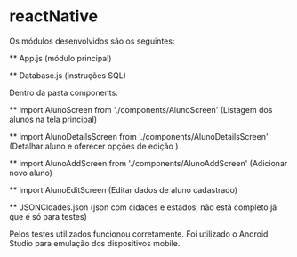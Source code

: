 # reactNative

Os módulos desenvolvidos são os seguintes:

** App.js (módulo principal)

** Database.js (instruções SQL)


Dentro da pasta components:

** import AlunoScreen from './components/AlunoScreen' (Listagem dos alunos na tela principal)

** import AlunoDetailsScreen from './components/AlunoDetailsScreen' (Detalhar aluno e oferecer opções de edição )

** import AlunoAddScreen from './components/AlunoAddScreen' (Adicionar novo aluno)

** import AlunoEditScreen (Editar dados de aluno cadastrado)

** JSONCidades.json (json com cidades e estados, não está completo já que é só para testes)


Pelos testes utilizados funcionou corretamente. Foi utilizado o Android Studio para emulação dos dispositivos mobile.

